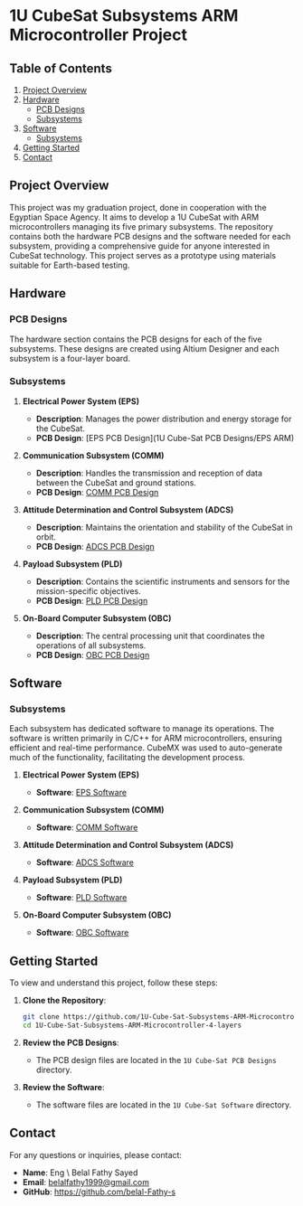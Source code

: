 # 1U CubeSat Subsystems ARM Microcontroller Project

## Table of Contents
1. [Project Overview](#project-overview)
2. [Hardware](#hardware)
   - [PCB Designs](#pcb-designs)
   - [Subsystems](#subsystems)
3. [Software](#software)
   - [Subsystems](#subsystems-1)
4. [Getting Started](#getting-started)
5. [Contact](#contact)

## Project Overview

This project was my graduation project, done in cooperation with the Egyptian Space Agency. It aims to develop a 1U CubeSat with ARM microcontrollers managing its five primary subsystems. The repository contains both the hardware PCB designs and the software needed for each subsystem, providing a comprehensive guide for anyone interested in CubeSat technology. This project serves as a prototype using materials suitable for Earth-based testing.

## Hardware

### PCB Designs

The hardware section contains the PCB designs for each of the five subsystems. These designs are created using Altium Designer and each subsystem is a four-layer board.

### Subsystems

1. **Electrical Power System (EPS)**
    - **Description**: Manages the power distribution and energy storage for the CubeSat.
    - **PCB Design**: [EPS PCB Design](1U Cube-Sat PCB Designs/EPS ARM)

2. **Communication Subsystem (COMM)**
    - **Description**: Handles the transmission and reception of data between the CubeSat and ground stations.
    - **PCB Design**: [COMM PCB Design](1U-Cube-Sat-PCB-Designs/COMM-ARM)

3. **Attitude Determination and Control Subsystem (ADCS)**
    - **Description**: Maintains the orientation and stability of the CubeSat in orbit.
    - **PCB Design**: [ADCS PCB Design](1U-Cube-Sat-PCB-Designs/ADCS-ARM)

4. **Payload Subsystem (PLD)**
    - **Description**: Contains the scientific instruments and sensors for the mission-specific objectives.
    - **PCB Design**: [PLD PCB Design](1U-Cube-Sat-PCB-Designs/PAYLOAD-Subsystem)

5. **On-Board Computer Subsystem (OBC)**
    - **Description**: The central processing unit that coordinates the operations of all subsystems.
    - **PCB Design**: [OBC PCB Design](1U-Cube-Sat-PCB-Designs/OBC-ARM)

## Software

### Subsystems

Each subsystem has dedicated software to manage its operations. The software is written primarily in C/C++ for ARM microcontrollers, ensuring efficient and real-time performance. CubeMX was used to auto-generate much of the functionality, facilitating the development process.

1. **Electrical Power System (EPS)**
    - **Software**: [EPS Software](path/to/EPS_Software)

2. **Communication Subsystem (COMM)**
    - **Software**: [COMM Software](path/to/COMM_Software)

3. **Attitude Determination and Control Subsystem (ADCS)**
    - **Software**: [ADCS Software](path/to/ADCS_Software)

4. **Payload Subsystem (PLD)**
    - **Software**: [PLD Software](path/to/PLD_Software)

5. **On-Board Computer Subsystem (OBC)**
    - **Software**: [OBC Software](path/to/OBC_Software)

## Getting Started

To view and understand this project, follow these steps:

1. **Clone the Repository**:
    ```sh
    git clone https://github.com/1U-Cube-Sat-Subsystems-ARM-Microcontroller-4-layers.git
    cd 1U-Cube-Sat-Subsystems-ARM-Microcontroller-4-layers
    ```

2. **Review the PCB Designs**:
    - The PCB design files are located in the `1U Cube-Sat PCB Designs` directory.

3. **Review the Software**:
    - The software files are located in the `1U Cube-Sat Software` directory.

## Contact

For any questions or inquiries, please contact:

- **Name**: Eng \ Belal Fathy Sayed
- **Email**: belalfathy1999@gmail.com
- **GitHub**: https://github.com/belal-Fathy-s
